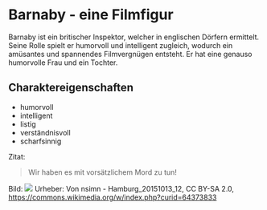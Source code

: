 # Barnaby - eine Filmfigur 

Barnaby ist ein britischer Inspektor, welcher in englischen Dörfern ermittelt.
Seine Rolle spielt er humorvoll und intelligent zugleich, wodurch ein amüsantes und spannendes
Filmvergnügen entsteht.
Er hat eine genauso humorvolle Frau und ein Tochter.

## Charaktereigenschaften

* humorvoll
* intelligent
* listig
* verständnisvoll
* scharfsinnig

Zitat:
> Wir haben es mit vorsätzlichem Mord zu tun!

Bild:
<img src="https://upload.wikimedia.org/wikipedia/commons/5/55/John_Nettles_in_Hamburg_03_%282015%29.jpg"/>
Urheber:
Von nsimn - Hamburg_20151013_12, CC BY-SA 2.0, https://commons.wikimedia.org/w/index.php?curid=64373833